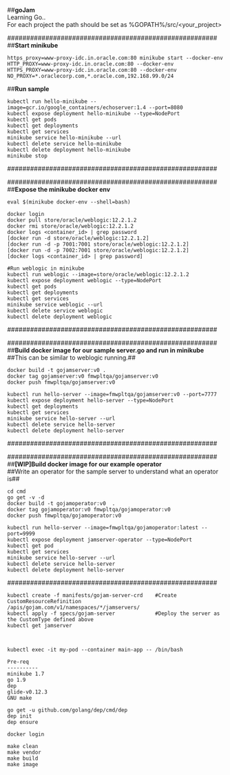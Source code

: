 ##**goJam**  
Learning Go..  
For each project the path should be set as %GOPATH%/src/<your_project>  
  
  
#######################################################  
##**Start minikube**  
```
https_proxy=www-proxy-idc.in.oracle.com:80 minikube start --docker-env HTTP_PROXY=www-proxy-idc.in.oracle.com:80 --docker-env HTTPS_PROXY=www-proxy-idc.in.oracle.com:80 --docker-env NO_PROXY=*.oraclecorp.com,*.oracle.com,192.168.99.0/24
```  

##**Run sample**  
```
kubectl run hello-minikube --image=gcr.io/google_containers/echoserver:1.4 --port=8080  
kubectl expose deployment hello-minikube --type=NodePort  
kubectl get pods  
kubectl get deployments  
kubectl get services  
minikube service hello-minikube --url  
kubectl delete service hello-minikube  
kubectl delete deployment hello-minikube  
minikube stop  
```
#######################################################  
  
  
#######################################################    
##**Expose the minikube docker env**  
```
eval $(minikube docker-env --shell=bash)  
  
docker login    
docker pull store/oracle/weblogic:12.2.1.2    
docker rmi store/oracle/weblogic:12.2.1.2  
docker logs <container_id> | grep password  
[docker run -d store/oracle/weblogic:12.2.1.2]  
[docker run -d -p 7001:7001 store/oracle/weblogic:12.2.1.2]  
[docker run -d -p 7002:7001 store/oracle/weblogic:12.2.1.2]  
[docker logs <container_id> | grep password]  
  
#Run weblogic in minikube  
kubectl run weblogic --image=store/oracle/weblogic:12.2.1.2  
kubectl expose deployment weblogic --type=NodePort  
kubectl get pods  
kubectl get deployments    
kubectl get services  
minikube service weblogic --url  
kubectl delete service weblogic  
kubectl delete deployment weblogic  
```
#######################################################  
  
  
#######################################################  
##**Build docker image for our sample server.go and run in minikube** 
##This can be similar to weblogic running.##  
```
docker build -t gojamserver:v0 .
docker tag gojamserver:v0 fmwpltqa/gojamserver:v0
docker push fmwpltqa/gojamserver:v0

kubectl run hello-server --image=fmwpltqa/gojamserver:v0 --port=7777  
kubectl expose deployment hello-server --type=NodePort  
kubectl get deployments  
kubectl get services  
minikube service hello-server --url  
kubectl delete service hello-server  
kubectl delete deployment hello-server  
```
#######################################################  

#######################################################  
##**[WIP]Build docker image for our example operator**  
##Write an operator for the sample server to understand what an operator is##  
```
cd cmd
go get -v -d
docker build -t gojamoperator:v0  .
docker tag gojamoperator:v0 fmwpltqa/gojamoperator:v0
docker push fmwpltqa/gojamoperator:v0

kubectl run hello-server --image=fmwpltqa/gojamoperator:latest --port=9999
kubectl expose deployment jamserver-operator --type=NodePort  
kubectl get pod  
kubectl get services  
minikube service hello-server --url  
kubectl delete service hello-server  
kubectl delete deployment hello-server  
```
#######################################################


```
kubectl create -f manifests/gojam-server-crd    #Create CustomResourceRefinition
/apis/gojam.com/v1/namespaces/*/jamservers/
kubectl apply -f specs/gojam-server             #Deploy the server as the CustomType defined above
kubectl get jamserver



kubectl exec -it my-pod --container main-app -- /bin/bash

Pre-req
----------
minikube 1.7
go 1.9
dep
glide-v0.12.3
GNU make

go get -u github.com/golang/dep/cmd/dep
dep init
dep ensure

docker login

make clean
make vendor
make build
make image


```

